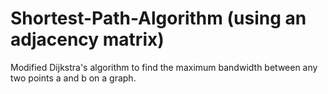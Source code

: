 # Shortest-Path-Algorithm (using an adjacency matrix)
Modified Dijkstra's algorithm to find the maximum bandwidth between any two points a and b on a graph.
